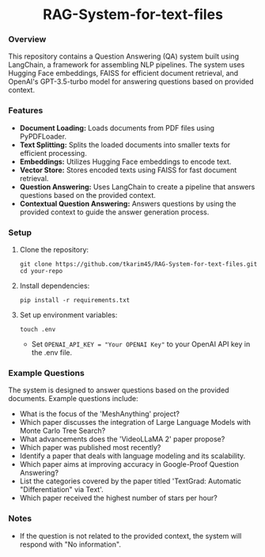 <h1 align="center">RAG-System-for-text-files</h1>


### Overview
This repository contains a Question Answering (QA) system built using LangChain, a framework for assembling NLP pipelines. The system uses Hugging Face embeddings, FAISS for efficient document retrieval, and OpenAI's GPT-3.5-turbo model for answering questions based on provided context.

### Features
- **Document Loading:** Loads documents from PDF files using PyPDFLoader.
- **Text Splitting:** Splits the loaded documents into smaller texts for efficient processing.
- **Embeddings:** Utilizes Hugging Face embeddings to encode text.
- **Vector Store:** Stores encoded texts using FAISS for fast document retrieval.
- **Question Answering:** Uses LangChain to create a pipeline that answers questions based on the provided context.
- **Contextual Question Answering:** Answers questions by using the provided context to guide the answer generation process.

### Setup
1. Clone the repository:
   ```
   git clone https://github.com/tkarim45/RAG-System-for-text-files.git
   cd your-repo
   ```

2. Install dependencies:
   ```
   pip install -r requirements.txt
   ```

3. Set up environment variables:
   ```
   touch .env
   ```
   - Set `OPENAI_API_KEY = "Your OPENAI Key"` to your OpenAI API key in the .env file.


### Example Questions
The system is designed to answer questions based on the provided documents. Example questions include:
- What is the focus of the 'MeshAnything' project?
- Which paper discusses the integration of Large Language Models with Monte Carlo Tree Search?
- What advancements does the 'VideoLLaMA 2' paper propose?
- Which paper was published most recently?
- Identify a paper that deals with language modeling and its scalability.
- Which paper aims at improving accuracy in Google-Proof Question Answering?
- List the categories covered by the paper titled 'TextGrad: Automatic "Differentiation" via Text'.
- Which paper received the highest number of stars per hour?

### Notes
- If the question is not related to the provided context, the system will respond with "No information".
